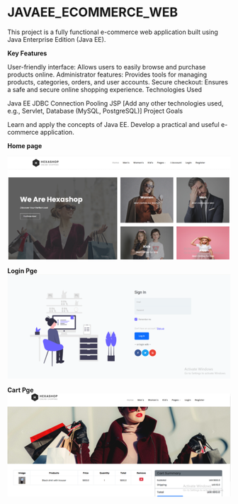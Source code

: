 <h1>JAVAEE_ECOMMERCE_WEB</h1>

This project is a fully functional e-commerce web application built using Java Enterprise Edition (Java EE).

**Key Features**

User-friendly interface: Allows users to easily browse and purchase products online.
Administrator features: Provides tools for managing products, categories, orders, and user accounts.
Secure checkout: Ensures a safe and secure online shopping experience.
Technologies Used

Java EE
JDBC Connection Pooling
JSP
[Add any other technologies used, e.g., Servlet, Database (MySQL, PostgreSQL)]
Project Goals

Learn and apply the concepts of Java EE.
Develop a practical and useful e-commerce application.





**Home page**

![image alt](https://github.com/RasanduniLakmali/JavaEE_EcommerceWeb_Assignment/blob/master/Screenshot%202025-01-26%20190312.png?raw=true)




**Login Pge**
![image alt](https://github.com/RasanduniLakmali/JavaEE_EcommerceWeb_Assignment/blob/master/Screenshot%202025-01-26%20190352.png?raw=true)




**Cart Pge**
![image alt](https://github.com/RasanduniLakmali/JavaEE_EcommerceWeb_Assignment/blob/master/Screenshot%202025-01-26%20201818.png?raw=true)
